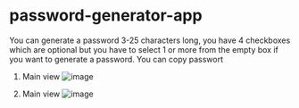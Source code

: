 ﻿# password-generator-app
You can generate a password 3-25 characters long, you have 4 checkboxes which are optional but you have to select 1 or more from the empty box if you want to generate a password. You can copy passwort 

1. Main view
![image](https://user-images.githubusercontent.com/113260449/226182325-e76555d4-b25c-4dfc-8fcc-5ab7e5c8be10.png)

2. Main view
![image](https://user-images.githubusercontent.com/113260449/226182363-b9ed3d6f-8edf-4d9e-856d-89594df21179.png)
